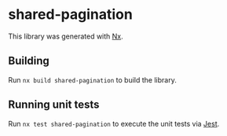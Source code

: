 # shared-pagination

This library was generated with [Nx](https://nx.dev).

## Building

Run `nx build shared-pagination` to build the library.

## Running unit tests

Run `nx test shared-pagination` to execute the unit tests via [Jest](https://jestjs.io).
